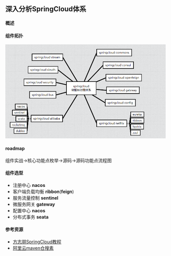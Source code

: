 ## 深入分析SpringCloud体系

#### 概述

#### 组件拓扑

![SpringCloudTopology](docs/md/docs_imgs/image-20220211235646978.png)

#### roadmap

组件实战->核心功能点枚举->源码->源码功能点流程图

#### 组件选型

- 注册中心 **nacos**
- 客户端负载均衡 **ribbon**(**feign**)
- 服务流量控制 **sentinel**
- 微服务网关 **gateway**
- 配置中心 **nacos**
- 分布式事务 **seata**

#### 参考资源

- [方志朋SpringCloud教程](https://blog.csdn.net/forezp/category_6830968.html?spm=1001.2014.3001.5482)
- [阿里云maven仓搜素](https://developer.aliyun.com/mvn/search)